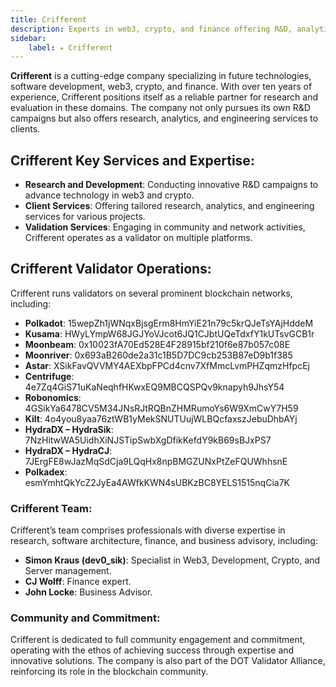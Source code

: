 ```yaml
---
title: Crifferent
description: Experts in web3, crypto, and finance offering R&D, analytics, and engineering services. Trusted validators acros
sidebar:
    label: ⭒ Crifferent
---
```


**Crifferent** is a cutting-edge company specializing in future technologies, software development, web3, crypto, and finance. With over ten years of experience, Crifferent positions itself as a reliable partner for research and evaluation in these domains. The company not only pursues its own R&amp;D campaigns but also offers research, analytics, and engineering services to clients.

## Crifferent Key Services and Expertise:
- **Research and Development**: Conducting innovative R&amp;D campaigns to advance technology in web3 and crypto.
- **Client Services**: Offering tailored research, analytics, and engineering services for various projects.
- **Validation Services**: Engaging in community and network activities, Crifferent operates as a validator on multiple platforms.

## Crifferent Validator Operations:
Crifferent runs validators on several prominent blockchain networks, including:
- **Polkadot**: 15wepZh1jWNqxBjsgErm8HmYiE21n79c5krQJeTsYAjHddeM
- **Kusama**: HWyLYmpW68JGJYoVJcot6JQ1CJbtUQeTdxfY1kUTsvGCB1r
- **Moonbeam**: 0x10023fA70Ed528E4F28915bf210f6e87b057c08E
- **Moonriver**: 0x693aB260de2a31c1B5D7DC9cb253B87eD9b1f385
- **Astar**: XSikFavQVVMY4AEXbpFPCd4cnv7XfMmcLvmPHZqmzHfpcEj
- **Centrifuge**: 4e7Zq4GiS71uKaNeqhfHKwxEQ9MBCQSPQv9knapyh9JhsY54
- **Robonomics**: 4GSikYa6478CV5M34JNsRJtRQBnZHMRumoYs6W9XmCwY7H59
- **Kilt**: 4o4you8yaa76ztWB1yMekSNUTUujWLBQcfaxszJebuDhbAYj
- **HydraDX – HydraSik**: 7NzHitwWA5UidhXiNJSTipSwbXgDfikKefdY9kB69sBJxPS7
- **HydraDX – HydraCJ**: 7JErgFE8wJazMqSdCja9LQqHx8npBMGZUNxPtZeFQUWhhsnE
- **Polkadex**: esmYmhtQkYcZ2JyEa4AWfkKWN4sUBKzBC8YELS1515nqCia7K

### Crifferent Team:
Crifferent’s team comprises professionals with diverse expertise in research, software architecture, finance, and business advisory, including:
- **Simon Kraus (dev0\_sik)**: Specialist in Web3, Development, Crypto, and Server management.
- **CJ Wolff**: Finance expert.
- **John Locke**: Business Advisor.

### Community and Commitment:
Crifferent is dedicated to full community engagement and commitment, operating with the ethos of achieving success through expertise and innovative solutions. The company is also part of the DOT Validator Alliance, reinforcing its role in the blockchain community.
